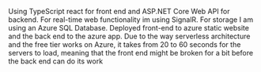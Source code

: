 Using TypeScript react for front end and ASP.NET Core Web API for backend. For real-time web functionality im using SignalR. For storage I am using an Azure SQL Database.
Deployed front-end to azure static website and the back end to the azure app. Due to the way serverless architecture and the free tier works on Azure, it takes from 20 to 60 seconds for the servers to load,
meaning that the front end might be broken for a bit before the back end can do its work
